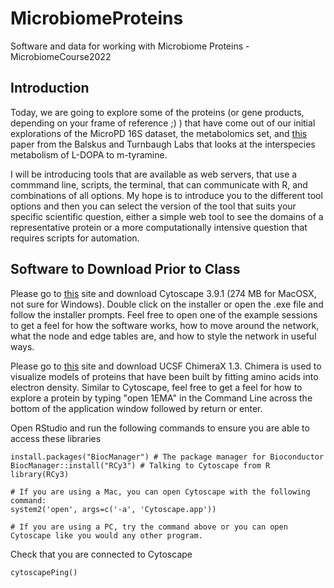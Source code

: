 # MicrobiomeProteins
Software and data for working with Microbiome Proteins - MicrobiomeCourse2022

## Introduction
Today, we are going to explore some of the proteins (or gene products, depending on your frame of reference ;) ) that have come out of our initial explorations of the MicroPD 16S dataset, the metabolomics set, and [this](https://www.science.org/doi/10.1126/science.aau6323) paper from the Balskus and Turnbaugh Labs that looks at the interspecies metabolism of L-DOPA to m-tyramine.

I will be introducing tools that are available as web servers, that use a commmand line, scripts, the terminal, that can communicate with R, and combinations of all options. My hope is to introduce you to the different tool options and then you can select the version of the tool that suits your specific scientific question, either a simple web tool to see the domains of a representative protein or a more computationally intensive question that requires scripts for automation.

## Software to Download Prior to Class
Please go to [this](https://cytoscape.org/download.html) site and download Cytoscape 3.9.1 (274 MB for MacOSX, not sure for Windows). Double click on the installer or open the .exe file and follow the installer prompts. Feel free to open one of the example sessions to get a feel for how the software works, how to move around the network, what the node and edge tables are, and how to style the network in useful ways.

Please go to [this](https://www.cgl.ucsf.edu/chimerax/download.html) site and download UCSF ChimeraX 1.3. Chimera is used to visualize models of proteins that have been built by fitting amino acids into electron density. Similar to Cytoscape, feel free to get a feel for how to explore a protein by typing "open 1EMA" in the Command Line across the bottom of the application window followed by return or enter.

Open RStudio and run the following commands to ensure you are able to access these libraries
```{r}
install.packages("BiocManager") # The package manager for Bioconductor
BiocManager::install("RCy3") # Talking to Cytoscape from R
library(RCy3)
```
```{r}
# If you are using a Mac, you can open Cytoscape with the following command:
system2('open', args=c('-a', 'Cytoscape.app'))

# If you are using a PC, try the command above or you can open Cytoscape like you would any other program.
```

Check that you are connected to Cytoscape
```{r}
cytoscapePing()
```
